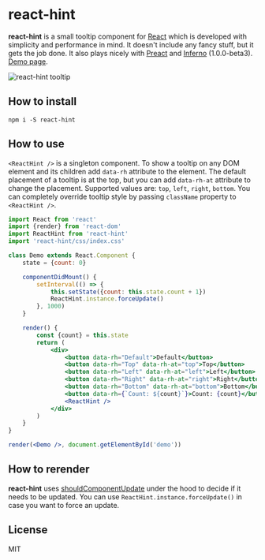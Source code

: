 react-hint
==========
**react-hint** is a small tooltip component for [React](https://github.com/facebook/react) which is developed with simplicity and performance in mind. It doesn't include any fancy stuff, but it gets the job done. It also plays nicely with [Preact](https://github.com/developit/preact) and [Inferno](https://github.com/trueadm/inferno) (1.0.0-beta3). [Demo page](https://slmgc.github.io/react-hint/).

![react-hint tooltip](https://raw.githubusercontent.com/slmgc/react-hint/master/demo/react-hint.gif)

How to install
--------------
```
npm i -S react-hint
```

How to use
----------

`<ReactHint />` is a singleton component. To show a tooltip on any DOM element and its children add `data-rh` attribute to the element. The default placement of a tooltip is at the top, but you can add `data-rh-at` attribute to change the placement. Supported values are: `top`, `left`, `right`, `bottom`. You can completely override tooltip style by passing `className` property to `<ReactHint />`.

```jsx
import React from 'react'
import {render} from 'react-dom'
import ReactHint from 'react-hint'
import 'react-hint/css/index.css'

class Demo extends React.Component {
	state = {count: 0}

	componentDidMount() {
		setInterval(() => {
			this.setState({count: this.state.count + 1})
			ReactHint.instance.forceUpdate()
		}, 1000)
	}

	render() {
		const {count} = this.state
		return (
			<div>
				<button data-rh="Default">Default</button>
				<button data-rh="Top" data-rh-at="top">Top</button>
				<button data-rh="Left" data-rh-at="left">Left</button>
				<button data-rh="Right" data-rh-at="right">Right</button>
				<button data-rh="Bottom" data-rh-at="bottom">Bottom</button>
				<button data-rh={`Count: ${count}`}>Count: {count}</button>
				<ReactHint />
			</div>
		)
	}
}

render(<Demo />, document.getElementById('demo'))
```

How to rerender
---------------
**react-hint** uses [shouldComponentUpdate](https://facebook.github.io/react/docs/component-specs.html#updating-shouldcomponentupdate) under the hood to decide if it needs to be updated. You can use `ReactHint.instance.forceUpdate()` in case you want to force an update.

License
-------
MIT